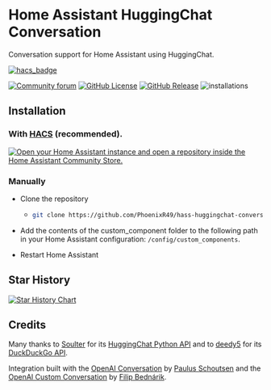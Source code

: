 # Home Assistant HuggingChat Conversation

Conversation support for Home Assistant using HuggingChat.

[![hacs_badge](https://img.shields.io/badge/HACS-Default-orange.svg?style=for-the-badge)](https://github.com/custom-components/hacs)

[![Community forum](https://img.shields.io/badge/community-forum-green?link=https%3A%2F%2Fcommunity.home-assistant.io%2Ft%2Fhuggingchat-integration%2F668518&style=for-the-badge)](https://community.home-assistant.io/t/huggingchat-integration/668518)
[![GitHub License](https://img.shields.io/github/license/PhoenixR49/hass-huggingchat-conversation?style=for-the-badge)](https://github.com/PhoenixR49/hass-huggingchat-conversation?tab=GPL-3.0-1-ov-file#readme)
[![GitHub Release](https://img.shields.io/github/v/release/PhoenixR49/hass-huggingchat-conversation?style=for-the-badge)](https://github.com/PhoenixR49/hass-huggingchat-conversation/releases)
![installations](https://img.shields.io/badge/dynamic/json?url=https%3A%2F%2Fanalytics.home-assistant.io%2Fcustom_integrations.json&query=huggingchat_conversation.total&style=for-the-badge&logo=home-assistant&label=Installations)

## Installation

### With [HACS](https://hacs.xyz) (recommended).

[![Open your Home Assistant instance and open a repository inside the Home Assistant Community Store.](https://my.home-assistant.io/badges/hacs_repository.svg)](https://my.home-assistant.io/redirect/hacs_repository/?owner=PhoenixR49&repository=hass-huggingchat-conversation&category=Integration)

### Manually

- Clone the repository

  - ```bash
    git clone https://github.com/PhoenixR49/hass-huggingchat-conversation
    ```

- Add the contents of the custom_component folder to the following path in your Home Assistant configuration: `/config/custom_components`.
- Restart Home Assistant

## Star History

<a href="https://star-history.com/#PhoenixR49/hass-huggingchat-conversation&Date">
  <picture>
    <source media="(prefers-color-scheme: dark)" srcset="https://api.star-history.com/svg?repos=PhoenixR49/hass-huggingchat-conversation&type=Date&theme=dark" />
    <source media="(prefers-color-scheme: light)" srcset="https://api.star-history.com/svg?repos=PhoenixR49/hass-huggingchat-conversation&type=Date" />
    <img alt="Star History Chart" src="https://api.star-history.com/svg?repos=PhoenixR49/hass-huggingchat-conversation&type=Date" />
  </picture>
</a>

## Credits

Many thanks to [Soulter](https://github.com/Soulter) for its [HuggingChat Python API](https://github.com/Soulter/hugging-chat-api) and to [deedy5](https://github.com/deedy5) for its [DuckDuckGo API](https://github.com/deedy5/duckduckgo_search).

Integration built with the [OpenAI Conversation](https://github.com/home-assistant/core/blob/dev/homeassistant/components/openai_conversation) by [Paulus Schoutsen](https://github.com/balloob) and the [OpenAI Custom Conversation](https://github.com/drndos/hass-openai-custom-conversation) by [Filip Bednárik](https://github.com/drndos/).
